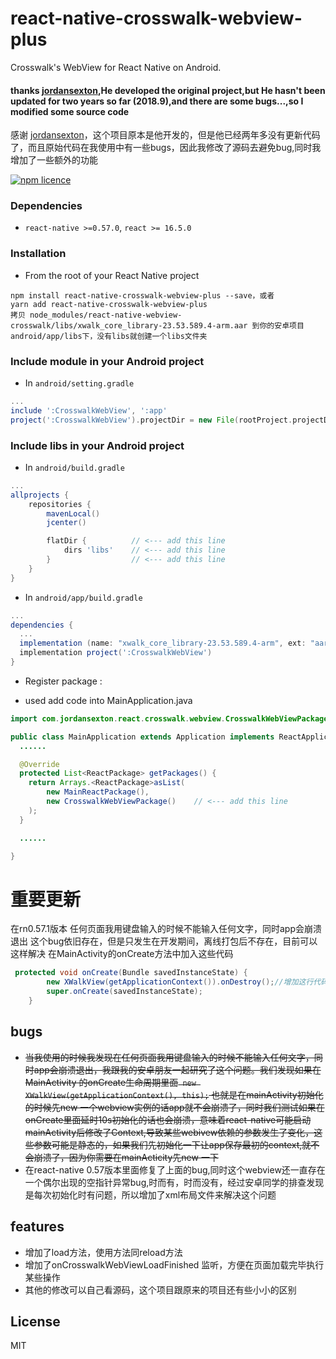 # react-native-crosswalk-webview-plus
Crosswalk's WebView for React Native on Android. 

#### thanks [jordansexton](https://github.com/jordansexton),He developed the original project,but  He hasn't been updated for two years so far (2018.9),and there are some bugs...,so I modified some source code
感谢 [jordansexton](https://github.com/jordansexton)，这个项目原本是他开发的，但是他已经两年多没有更新代码了，而且原始代码在我使用中有一些bugs，因此我修改了源码去避免bug,同时我增加了一些额外的功能

[![npm licence](http://img.shields.io/npm/l/react-native-webview-crosswalk.svg?style=flat-square)](https://npmjs.org/package/react-native-webview-crosswalk "View this project on npm")

### Dependencies

*  `react-native >=0.57.0`, `react >= 16.5.0`

### Installation

* From the root of your React Native project

```shell
npm install react-native-crosswalk-webview-plus --save，或者
yarn add react-native-crosswalk-webview-plus
拷贝 node_modules/react-native-webview-crosswalk/libs/xwalk_core_library-23.53.589.4-arm.aar 到你的安卓项目 android/app/libs下，没有libs就创建一个libs文件夹
```

### Include module in your Android project

* In `android/setting.gradle`

```gradle
...
include ':CrosswalkWebView', ':app'
project(':CrosswalkWebView').projectDir = new File(rootProject.projectDir, '../node_modules/react-native-crosswalk-webview-plus')
```

### Include libs in your Android project

* In `android/build.gradle`

```gradle
...
allprojects {
    repositories {
        mavenLocal()
        jcenter()

        flatDir {          // <--- add this line
            dirs 'libs'    // <--- add this line
        }                  // <--- add this line
    }
}
```

* In `android/app/build.gradle`

```gradle
...
dependencies {
  ...
  implementation (name: "xwalk_core_library-23.53.589.4-arm", ext: "aar")     // <--- add this line
  implementation project(':CrosswalkWebView')                             // <--- add this line
}
```
* Register package :

+ used add code into MainApplication.java

```java
import com.jordansexton.react.crosswalk.webview.CrosswalkWebViewPackage;    // <--- add this line

public class MainApplication extends Application implements ReactApplication {
  ......

  @Override
  protected List<ReactPackage> getPackages() {
    return Arrays.<ReactPackage>asList(
        new MainReactPackage(),
        new CrosswalkWebViewPackage()    // <--- add this line
    );
  }

  ......

}
```
# 重要更新
在rn0.57.1版本 任何页面我用键盘输入的时候不能输入任何文字，同时app会崩溃退出 这个bug依旧存在，但是只发生在开发期间，离线打包后不存在，目前可以这样解决
在MainActivity的onCreate方法中加入这些代码
```java
 protected void onCreate(Bundle savedInstanceState) {
        new XWalkView(getApplicationContext()).onDestroy();//增加这行代码
        super.onCreate(savedInstanceState);
    }
```
## bugs

* ~~当我使用的时候我发现在任何页面我用键盘输入的时候不能输入任何文字，同时app会崩溃退出，我跟我的安卓朋友一起研究了这个问题。我们发现如果在MainActivity 的onCreate生命周期里面``` new XWalkView(getApplicationContext(), this);```
也就是在mainActivity初始化的时候先new 一个webview实例的话app就不会崩溃了，同时我们测试如果在onCreate里面延时10s初始化的话也会崩溃，意味着react-native可能启动mainActivity后修改了Context,导致某些webivew依赖的参数发生了变化，这些参数可能是静态的，如果我们先初始化一下让app保存最初的context,就不会崩溃了，因为你需要在mainActicity先new 一下~~
* 在react-native 0.57版本里面修复了上面的bug,同时这个webview还一直存在一个偶尔出现的空指针异常bug,时而有，时而没有，经过安卓同学的排查发现是每次初始化时有问题，所以增加了xml布局文件来解决这个问题
 
## features
* 增加了load方法，使用方法同reload方法
* 增加了onCrosswalkWebViewLoadFinished 监听，方便在页面加载完毕执行某些操作
* 其他的修改可以自己看源码，这个项目跟原来的项目还有些小小的区别
## License
MIT
